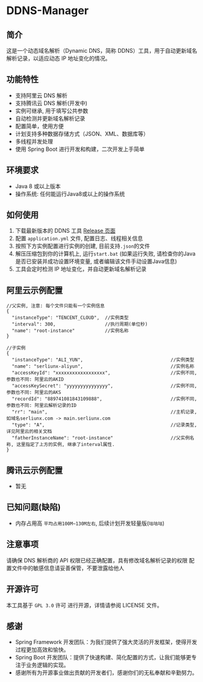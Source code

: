 # DDNS-Manager

## 简介
这是一个动态域名解析（Dynamic DNS，简称 DDNS）工具，用于自动更新域名解析记录，以适应动态 IP 地址变化的情况。

## 功能特性
- 支持阿里云 DNS 解析
- 支持腾讯云 DNS 解析(开发中)
- 实例可继承, 用于填写公共参数
- 自动检测并更新域名解析记录
- 配置简单，使用方便
- 计划支持多种数据存储方式（JSON、XML、数据库等）
- 多线程并发处理
- 使用 Spring Boot 进行开发和构建，二次开发上手简单

## 环境要求
- Java 8 或以上版本
- 操作系统: 任何能运行Java8或以上的操作系统

## 如何使用
1. 下载最新版本的 DDNS 工具 [Release 页面](https://github.com/your-repo/ddns-tool/releases)
2. 配置 `application.yml` 文件, 配置日志、线程相关信息
3. 按照下方实例配置进行实例的创建, 目前支持`.json`的文件
4. 解压压缩包到你的计算机上, 运行`start.bat` (如果运行失败, 请检查你的Java是否已安装并成功设置环境变量, 或者编辑该文件手动设置Java信息)
5. 工具会定时检测 IP 地址变化，并自动更新域名解析记录

## 阿里云示例配置
```jsmin
//父实例, 注意: 每个文件只能有一个实例信息
{
  "instanceType": "TENCENT_CLOUD",  //实例类型
  "interval": 300,                  //执行周期(单位秒)
  "name": "root-instance"           //实例名称
}
```
```jsmin
//子实例
{
  "instanceType": "ALI_YUN",                                //实例类型
  "name": "serliunx-aliyun",                                //实例名称
  "accessKeyId": "xxxxxxxxxxxxxxxxxx",                      //实例不同, 参数也不同: 阿里云的AKID
  "accessKeySecret": "yyyyyyyyyyyyyyy",                     //实例不同, 参数也不同: 阿里云的AKS
  "recordId": "889741081843109888",                         //实例不同, 参数也不同: 阿里云解析记录的ID
  "rr": "main",                                             //主机记录, 如域名serliunx.com -> main.serliunx.com
  "type": "A",                                              //记录类型, 详见阿里云的相关文档
  "fatherInstanceName": "root-instance"                     //父实例名称, 这里指定了上方的实例, 继承了interval属性.
}
```
## 腾讯云示例配置
* 暂无

## 已知问题(缺陷)
* 内存占用高 `平均占用100M~130M左右`, 后续计划开发轻量版(``咕咕咕``)

## 注意事项
请确保 DNS 解析商的 API 权限已经正确配置，具有修改域名解析记录的权限
配置文件中的敏感信息请妥善保管，不要泄露给他人

## 开源许可
本工具基于 `GPL 3.0` 许可 进行开源，详情请参阅 LICENSE 文件。

## 感谢
- Spring Framework 开发团队：为我们提供了强大灵活的开发框架，使得开发过程更加高效和愉快。
- Spring Boot 开发团队：提供了快速构建、简化配置的方式，让我们能够更专注于业务逻辑的实现。
- 感谢所有为开源事业做出贡献的开发者们，感谢你们的无私奉献和辛勤努力。
